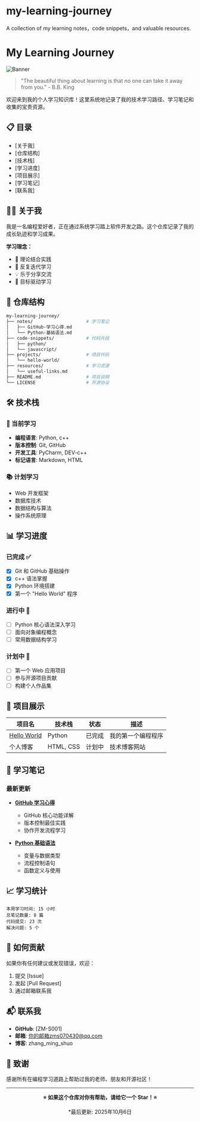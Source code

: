 # my-learning-journey
A collection of my learning notes，code snippets，and valuable resources. 
# My Learning Journey 

![Banner](https://via.placeholder.com/800x200/0D1117/FFFFFF?text=Welcome+To+My+Learning+Journey)

> "The beautiful thing about learning is that no one can take it away from you." - B.B. King

欢迎来到我的个人学习知识库！这里系统地记录了我的技术学习路径、学习笔记和收集的宝贵资源。

## 📋 目录

- [关于我]
- [仓库结构]
- [技术栈]
- [学习进度]
- [项目展示]
- [学习笔记]
- [联系我]

## 👨‍💻 关于我

我是一名编程爱好者，正在通过系统学习踏上软件开发之路。这个仓库记录了我的成长轨迹和学习成果。

**学习理念：**
- 📖 理论结合实践
- 🔄 反复迭代学习
- 💡 乐于分享交流
- 🎯 目标驱动学习

## 📂 仓库结构

```bash
my-learning-journey/
├── notes/                    # 学习笔记
│   ├── GitHub-学习心得.md
│   └── Python-基础语法.md
├── code-snippets/            # 代码片段
│   ├── python/
│   └── javascript/
├── projects/                 # 项目代码
│   └── hello-world/
├── resources/                # 学习资源
│   └── useful-links.md
├── README.md                 # 项目说明
└── LICENSE                   # 开源协议
```

## 🛠 技术栈

### 🎯 当前学习
- **编程语言**: Python, c++
- **版本控制**: Git, GitHub
- **开发工具**: PyCharm, DEV-c++
- **标记语言**: Markdown, HTML

### 📚 计划学习
- Web 开发框架
- 数据库技术
- 数据结构与算法
- 操作系统原理

## 📊 学习进度

### 已完成 ✅
- [x] Git 和 GitHub 基础操作
- [x] c++ 语法掌握
- [x] Python 环境搭建
- [x] 第一个 "Hello World" 程序

### 进行中 🔄
- [ ] Python 核心语法深入学习
- [ ] 面向对象编程概念
- [ ] 常用数据结构学习

### 计划中 📅
- [ ] 第一个 Web 应用项目
- [ ] 参与开源项目贡献
- [ ] 构建个人作品集

## 💼 项目展示

| 项目名 | 技术栈 | 状态 | 描述 |
|--------|--------|------|------|
| [Hello World](projects/hello-world/) | Python | 已完成 | 我的第一个编程程序 |
| 个人博客 | HTML, CSS | 计划中 | 技术博客网站 |

## 📝 学习笔记

### 最新更新
- **[GitHub 学习心得](./notes/GitHub-学习心得.md)** 
  - GitHub 核心功能详解
  - 版本控制最佳实践
  - 协作开发流程学习

- **[Python 基础语法](./notes/Python-基础语法.md)** 
  - 变量与数据类型
  - 流程控制语句
  - 函数定义与使用

## 📈 学习统计

```text
本周学习时间: 15 小时
总笔记数量: 8 篇
代码提交: 23 次
解决问题: 5 个
```

## 🤝 如何贡献

如果你有任何建议或发现错误，欢迎：
1. 提交 [Issue]
2. 发起 [Pull Request]
3. 通过邮箱联系我

## 📬 联系我

- **GitHub**: [ZM-S001]
- **邮箱**: 你的邮箱zms070430@qq.com
- **博客**: zhang_ming_shuo

## 🙏 致谢

感谢所有在编程学习道路上帮助过我的老师、朋友和开源社区！

---

<div align="center">

**⭐ 如果这个仓库对你有帮助，请给它一个 Star！⭐**

*最后更新: 2025年10月6日

</div>

